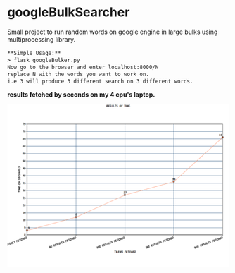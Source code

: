 # googleBulkSearcher

Small project to run random words on google engine in large bulks using multiprocessing library.

```code
**Simple Usage:**
> flask googleBulker.py
Now go to the browser and enter localhost:8000/N
replace N with the words you want to work on.
i.e 3 will produce 3 different search on 3 different words.
```
**results fetched by seconds on my 4 cpu's laptop.**

![alt tag](https://github.com/Bennyelg/googleBulkSearcher/blob/master/results.png)
